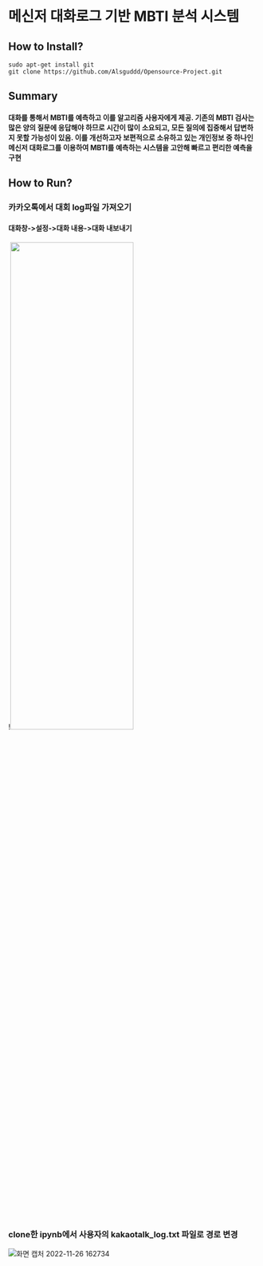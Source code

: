 # 메신저 대화로그 기반 MBTI 분석 시스템
## How to Install?
```
sudo apt-get install git
git clone https://github.com/Alsguddd/Opensource-Project.git
```
## Summary
#### 대화를 통해서 MBTI를 예측하고 이를 알고리즘 사용자에게 제공. 기존의 MBTI 검사는 많은 양의 질문에 응답해야 하므로 시간이 많이 소요되고, 모든 질의에 집중해서 답변하지 못할 가능성이 있음. 이를 개선하고자 보편적으로 소유하고 있는 개인정보 중 하나인 메신저 대화로그를 이용하여 MBTI를 예측하는 시스템을 고안해 빠르고 편리한 예측을 구현
## How to Run?
### 카카오톡에서 대회 log파일 가져오기
#### 대화창->설정->대화 내용->대화 내보내기
!<img src = "https://user-images.githubusercontent.com/106859397/204077923-81834624-1381-4c89-bdfe-7ccf2bb4a600.jpg" width="70%" height="50%">
### clone한 ipynb에서 사용자의 kakaotalk_log.txt 파일로 경로 변경
![화면 캡처 2022-11-26 162734](https://user-images.githubusercontent.com/106859397/204077632-cf9a3419-3eab-47ca-b54a-7899038e2a41.jpg)
